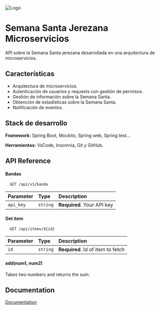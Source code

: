 
![Logo](https://dev-to-uploads.s3.amazonaws.com/uploads/articles/th5xamgrr6se0x5ro4g6.png)


# Semana Santa Jerezana Microservicios

API sobre la Semana Santa jerezana desarrollada en una arquitectura de microservicios.

## Características

- Arquitectura de microservicios.
- Autenticación de usuarios y requests con gestión de permisos.
- Gestión de información sobre la Semana Santa.
- Obtención de estadísticas sobre la Semana Santa.
- Notificación de eventos.


## Stack de desarrollo

**Framework:** Spring Boot, Mockito, Spring web, Spring test...

**Herramientas:** VsCode, Insomnia, Git y GitHub.


## API Reference

#### Bandas

```http
  GET /api/v1/banda
```

| Parameter | Type     | Description                |
| :-------- | :------- | :------------------------- |
| `api_key` | `string` | **Required**. Your API key |

#### Get item

```http
  GET /api/items/${id}
```

| Parameter | Type     | Description                       |
| :-------- | :------- | :-------------------------------- |
| `id`      | `string` | **Required**. Id of item to fetch |

#### add(num1, num2)

Takes two numbers and returns the sum.


## Documentation

[Documentation](https://linktodocumentation)

